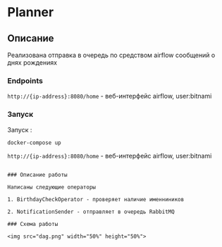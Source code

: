 # Planner

## Описание

Реализована отправка в очередь по средством airflow сообщений о днях рождениях

### Endpoints

`http://{ip-address}:8080/home` - веб-интерфейс airflow, user:bitnami


### Запуск

Запуск :

```bash
docker-compose up
```

`http://{ip-address}:8080/home` - веб-интерфейс airflow, user:bitnami
```

### Описание работы

Написаны следующие операторы

1. BirthdayCheckOperator - проверяет наличие именниников

2. NotificationSender - отправляет в очередь RabbitMQ

### Схема работы 

<img src="dag.png" width="50%" height="50%">

